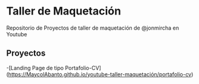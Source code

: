 # Taller de Maquetación

Repositorio de Proyectos de taller de maquetación de @jonmircha en Youtube

## Proyectos

-[Landing Page de tipo Portafolio-CV] (https://MaycolAbanto.github.io/youtube-taller-maquetación/portafolio-cv)
